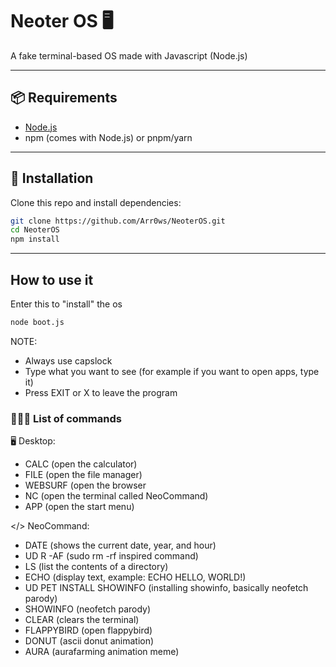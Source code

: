 # Neoter OS 🖥️

A fake terminal-based OS made with Javascript (Node.js)

---

## 📦 Requirements
- [Node.js](https://nodejs.org/)
- npm (comes with Node.js) or pnpm/yarn

---

## 🔧 Installation
Clone this repo and install dependencies:

```bash
git clone https://github.com/Arr0ws/NeoterOS.git
cd NeoterOS
npm install
```

---

## How to use it

Enter this to "install" the os

```bash
node boot.js
```

NOTE:
- Always use capslock
- Type what you want to see (for example if you want to open apps, type it)
- Press EXIT or X to leave the program

### 👨🏻‍💻 List of commands 

🖥️ Desktop:
- CALC (open the calculator)
- FILE (open the file manager)
- WEBSURF (open the browser
- NC (open the terminal called NeoCommand)
- APP (open the start menu)

</> NeoCommand:
- DATE (shows the current date, year, and hour)
- UD R -AF (sudo rm -rf inspired command)
- LS (list the contents of a directory)
- ECHO (display text, example: ECHO HELLO, WORLD!)
- UD PET INSTALL SHOWINFO (installing showinfo, basically neofetch parody)
- SHOWINFO (neofetch parody)
- CLEAR (clears the terminal)
- FLAPPYBIRD (open flappybird)
- DONUT (ascii donut animation)
- AURA (aurafarming animation meme)






